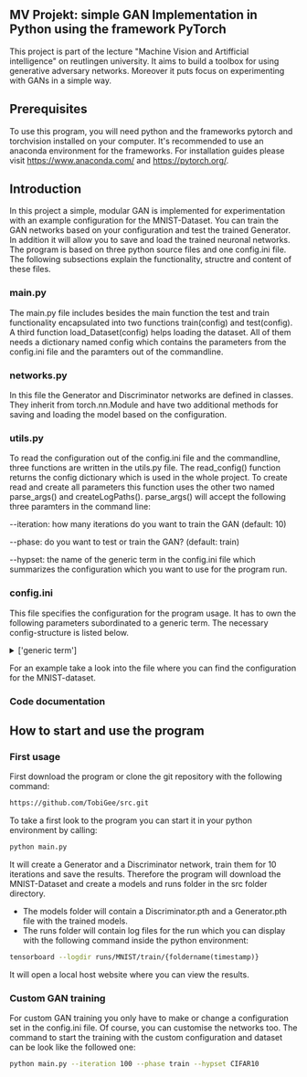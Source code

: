 MV Projekt: simple GAN Implementation in Python using the framework PyTorch
---

This project is part of the lecture "Machine Vision and Artifficial intelligence" on reutlingen university.
It aims to build a toolbox for using generative adversary networks. Moreover it puts focus on experimenting with GANs in a simple way.

## Prerequisites
To use this program, you will need python and the frameworks pytorch and torchvision installed on your computer.
It's recommended to use an anaconda environment for the frameworks. For installation guides please visit https://www.anaconda.com/ and https://pytorch.org/.

## Introduction
In this project a simple, modular GAN is implemented for experimentation with an example configuration for the MNIST-Dataset. You can train the GAN networks based on your configuration and test the trained Generator. In addition it will allow you to save and load the trained neuronal networks. 
The program is based on three python source files and one config.ini file. The following subsections explain the functionality, structre and content of these files.

### main.py
The main.py file includes besides the main function the test and train functionality encapsulated into two functions train(config) and test(config). A third function load_Dataset(config) helps loading the dataset. All of them needs a dictionary named config which contains the parameters from the config.ini file and the paramters out of the commandline.

### networks.py
In this file the Generator and Discriminator networks are defined in classes. They inherit from torch.nn.Module and have two additional methods for saving and loading the model based on the configuration.

### utils.py
To read the configuration out of the config.ini file and the commandline, three functions are written in the utils.py file. The read_config() function returns the config dictionary which is used in the whole project. To create read and create all parameters this function uses the other two named parse_args() and createLogPaths(). parse_args() will accept the following three paramters in the command line:

 --iteration: how many iterations do you want to train the GAN (default: 10)

 --phase: do you want to test or train the GAN? (default: train)

 --hypset: the name of the generic term in the config.ini file which summarizes the configuration which you want to use for the program run.

### config.ini
This file specifies the configuration for the program usage. It has to own the following parameters subordinated to a generic term. The necessary config-structure is listed below.

<details><summary>['generic term']</summary>
 * **datatype**: type of the dataset(MNIST | CIFAR10 | ImageFolder)
 * **device**: device which should process the training or testing(gpu | cpu)
 * **learning_rate_gen**: learning rate of the adam algorithm for the generator
 * **learning_rate_disc**: learning rate of the adam algorithm for the discriminator
 * **z_dim**: z-dimension for the neuronal network
 * **image_dim_x**: intended image x-direction
 * **image_dim_y**: intended image y-direction
 * **batch_size**: number of batches per iteration
 * **gen_model_path**: relativ path for saving and loading the Generator model
 * **disc_model_path**: relativ path for saving and loading the Discriminator model
 * **dataset_path**: relativ path to the dataset
 * **logging_path**: relativ path where the tensorboard logs should be
</details>

For an example take a look into the file where you can find the configuration for the MNIST-dataset.

### Code documentation

## How to start and use the program

### First usage

First download the program or clone the git repository with the following command:
```bash
https://github.com/TobiGee/src.git
```
To take a first look to the program you can start it in your python environment by calling:
```bash
python main.py
```
It will create a Generator and a Discriminator network, train them for 10 iterations and save the results. Therefore the program will download the MNIST-Dataset and create a models and runs folder in the src folder directory. 
 * The models folder will contain a Discriminator.pth and a Generator.pth file with the trained models. 
 * The runs folder will contain log files for the run which you can display with the following command inside the python environment:
```bash
tensorboard --logdir runs/MNIST/train/{foldername(timestamp)}
```
It will open a local host website where you can view the results.

### Custom GAN training
For custom GAN training you only have to make or change a configuration set in the config.ini file. Of course, you can customise the networks too.
The command to start the training with the custom configuration and dataset can be look like the followed one:
```bash
python main.py --iteration 100 --phase train --hypset CIFAR10
```
